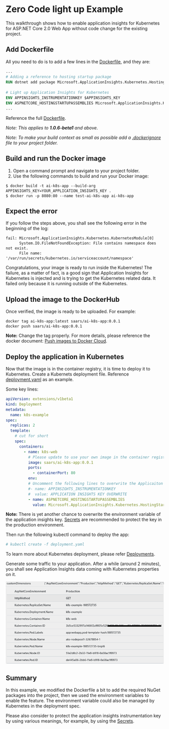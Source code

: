 # Zero Code light up Example
This walkthrough shows how to enable application insights for Kubernetes for ASP.NET Core 2.0 Web App without code change for the existing project.

## Add Dockerfile

All you need to do is to add a few lines in the [Dockerfile](./Dockerfile), and they are:

```dockerfile
...
# Adding a reference to hosting startup package
RUN dotnet add package Microsoft.ApplicationInsights.Kubernetes.HostingStartup  -v 1.0.0-*

# Light up Application Insights for Kubernetes
ENV APPINSIGHTS_INSTRUMENTATIONKEY $APPINSIGHTS_KEY
ENV ASPNETCORE_HOSTINGSTARTUPASSEMBLIES Microsoft.ApplicationInsights.Kubernetes.HostingStartup
...
```
Reference the full [Dockerfile](./Dockerfile).

*Note: This applies to **1.0.6-beta1** and above.*

*Note: To make your build context as small as possible add a [.dockerignore](./.dockerignore) file to your project folder.*

## Build and run the Docker image
1. Open a command prompt and navigate to your project folder.
2. Use the following commands to build and run your Docker image:
```
$ docker build -t ai-k8s-app --build-arg APPINSIGHTS_KEY=YOUR_APPLICATION_INSIGHTS_KEY .
$ docker run -p 8080:80 --name test-ai-k8s-app ai-k8s-app
```

## Expect the error
If you follow the steps above, you shall see the following error in the beginning of the log:
```
fail: Microsoft.ApplicationInsights.Kubernetes.KubernetesModule[0]
      System.IO.FileNotFoundException: File contains namespace does not exist.
      File name: '/var/run/secrets/kubernetes.io/serviceaccount/namespace'
```
Congratulations, your image is ready to run inside the Kubernetes! The failure, as a matter of fact, is a good sign that Application Insights for Kubernetes is injected and is trying to get the Kubernetes related data. It failed only because it is running outside of the Kubernetes.

## Upload the image to the DockerHub
Once verified, the image is ready to be uploaded. For example:
```
docker tag ai-k8s-app:latest saars/ai-k8s-app:0.0.1
docker push saars/ai-k8s-app:0.0.1
```

**Note:** Change the tag properly. For more details, please reference the docker document: [Push images to Docker Cloud](https://docs.docker.com/docker-cloud/builds/push-images/).

## Deploy the application in Kubernetes
Now that the image is in the container registry, it is time to deploy it to Kubernetes. Create a Kubernets deployment file. Reference [deployment.yaml](./k8s/deployment.yaml) as an example.

Some key lines:
```yaml
apiVersion: extensions/v1beta1
kind: Deployment
metadata:
  name: k8s-example
spec:
  replicas: 2
  template:
    # cut for short
    spec:
      containers:
        - name: k8s-web
          # Please update to use your own image in the container registry.
          image: saars/ai-k8s-app:0.0.1
          ports:
            - containerPort: 80
          env:
          # Uncomment the following lines to overwrite the Applicaiton Insights Instrumentation Key
          #- name: APPINSIGHTS_INSTRUMENTATIONKEY
          #  value: APPLICATION INSIGHTS KEY OVERWRITE 
          - name: ASPNETCORE_HOSTINGSTARTUPASSEMBLIES
            value: Microsoft.ApplicationInsights.Kubernetes.HostingStartup
```
**Note:** There is yet another chance to overwrite the environment variable of the application insights key. [Secrets](https://kubernetes.io/docs/concepts/configuration/secret/) are recommended to protect the key in the production environment.

Then run the following kubectl command to deploy the app:
```bash
# kubectl create -f deployment.yaml
```

To learn more about Kubernetes deployment, please refer [Deployments](https://kubernetes.io/docs/concepts/workloads/controllers/deployment/).

Generate some traffic to your application. After a while (around 2 minutes), you shall see Application Insights data coming with Kubernetes properties on it.

![Application Insights Events with Kubernetes Properties](./.media/AI_K8s_Properties.png)

## Summary 
In this example, we modified the Dockerfile a bit to add the required NuGet packages into the project, then we used the environment variables to enable the feature.
The environment variable could also be managed by Kubernetes in the deployment spec.

Please also consider to protect the application insights instrumentation key by using various meanings, for example, by using the [Secrets](https://kubernetes.io/docs/concepts/configuration/secret/).
